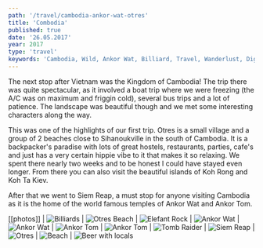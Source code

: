 ```yaml
---
path: '/travel/cambodia-ankor-wat-otres'
title: 'Combodia'
published: true
date: '26.05.2017'
year: 2017
type: 'travel'
keywords: 'Cambodia, Wild, Ankor Wat, Billiard, Travel, Wanderlust, Digital Nomad, Expat'
---
```


The next stop after Vietnam was the Kingdom of Cambodia! The trip there was quite spectacular, as it involved a boat trip where we were freezing (the A/C was on maximum and friggin cold), several bus trips and a lot of patience. The landscape was beautiful though and we met some interesting characters along the way.

This was one of the highlights of our first trip. Otres is a small village and a group of 2 beaches close to Sihanoukville in the south of Cambodia. It is a backpacker's paradise with lots of great hostels, restaurants, parties, cafe's and just has a very certain hippie vibe to it that makes it so relaxing. We spent there nearly two weeks and to be honest I could have stayed even longer. From there you can also visit the beautiful islands of Koh Rong and Koh Ta Kiev.

After that we went to Siem Reap, a must stop for anyone visiting Cambodia as it is the home of the world famous temples of Ankor Wat and Ankor Tom.

[[photos]]
| ![Billiards](photos/cb1.jpg "Billiards")
| ![Otres Beach](photos/cb3.jpg "Otres Beach")
| ![Elefant Rock](photos/cb4.jpg "Elefant Rock")
| ![Ankor Wat](photos/cb7.jpg "Ankor Wat")
| ![Ankor Wat](photos/cb8.jpg "Ankor Wat")
| ![Ankor Tom](photos/cb10.jpg "Ankor Tom")
| ![Ankor Tom](photos/cb11.jpg "Ankor Tom")
| ![Tomb Raider](photos/cb13.jpg "Tomb Raider")
| ![Siem Reap](photos/cb14.jpg "Siem Reap")
| ![Otres](photos/cb15.jpg "Otres")
| ![Beach](photos/cb16.jpg "Beach")
| ![Beer with locals](photos/cb17.jpg "Beer with locals")
